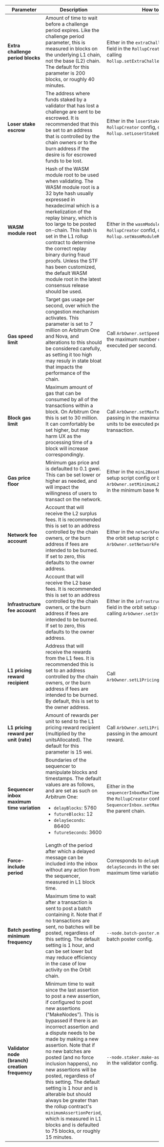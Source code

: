 <section class='small-table'>

| Parameter                                      | Description                                                                                                                                                                                                                                                                                                                                                                                                                                                                                                                                                                                           | How to set                                                                                                                                                 |
| ---------------------------------------------- | ----------------------------------------------------------------------------------------------------------------------------------------------------------------------------------------------------------------------------------------------------------------------------------------------------------------------------------------------------------------------------------------------------------------------------------------------------------------------------------------------------------------------------------------------------------------------------------------------------- | ---------------------------------------------------------------------------------------------------------------------------------------------------------- |
| **Extra challenge period blocks**              | Amount of time to wait before a challenge period expires. Like the challenge period parameter, this is measured in blocks on the underlying L1 chain, not the base (L2) chain. The default for this parameter is 200 blocks, or roughly 40 minutes.                                                                                                                                                                                                                                                                                                                                                   | Either in the `extraChallengeTimeBlocks` field in the `RollupCreator` config, or by calling `Rollup.setExtraChallengeTimeBlocks()`.                      |
| **Loser stake escrow**                         | The address where funds staked by a validator that has lost a challenge are sent to be escrowed. It is recommended that this be set to an address that is controlled by the chain owners or to the burn address if the desire is for escrowed funds to be lost.                                                                                                                                                                                                                                                                                                                                       | Either in the `loserStakeEscrow` field in the `RollupCreator` config, or by calling `Rollup.setLoserStakeEscrow()`.                                        |
| **WASM module root**                           | Hash of the WASM module root to be used when validating. The WASM module root is a 32 byte hash usually expressed in hexadecimal which is a merkelization of the replay binary, which is too large to be posted on-chain. This hash is set in the L1 rollup contract to determine the correct replay binary during fraud proofs. Unless the STF has been customized, the default WASM module root in the latest consensus release should be used.                                                                                                                                                     | Either in the `wasmModuleRoot` field in the `RollupCreator` confid, or by calling `Rollup.setWasmModuleRoot()`.                                            |
| **Gas speed limit**                            | Target gas usage per second, over which the congestion mechanism activates. This parameter is set to 7 million on Arbitrum One and Nova, and alterations to this should be considered carefully, as setting it too high may resuly in state bloat that impacts the performance of the chain.                                                                                                                                                                                                                                                                                                          | Call `ArbOwner.setSpeedLimit()` passing in the maximum number of gas units to be executed per second.                                                      |
| **Block gas limit**                            | Maximum amount of gas that can be consumed by all of the transactions within a block. On Arbitrum One this is set to 30 million. It can comfortably be set higher, but may harm UX as the processing time of a block will increase correspondingly.                                                                                                                                                                                                                                                                                                                                                   | Call `ArbOwner.setMaxTxGasLimit()` passing in the maximum number of gas units to be executed per block and transaction.                                    |
| **Gas price floor**                            | Minimum gas price and is defaulted to 0.1 gwei. This can be set lower or higher as needed, and will impact the willingness of users to transact on the network.                                                                                                                                                                                                                                                                                                                                                                                                                                       | Either in the `minL2BaseFee` field in the orbit setup script config or by calling `ArbOwner.setMinimumL2BaseFee()` passing in the minimum base fee in wei. |
| **Network fee account**                        | Account that will receive the L2 surplus fees. It is recommended this is set to an address controlled by the chain owners, or the burn address if fees are intended to be burned. If set to zero, this defaults to the owner address.                                                                                                                                                                                                                                                                                                                                                                 | Either in the `networkFeeReceiver` field in the orbit setup script config or by calling `ArbOwner.setNetworkFeeAccount()`.                                 |
| **Infrastructure fee account**                 | Account that will receive the L2 base fees. It is recommended this is set to an address controlled by the chain owners, or the burn address if fees are intended to be burned. If set to zero, this defaults to the owner address.                                                                                                                                                                                                                                                                                                                                                                    | Either in the `infrastructureFeeCollector` field in the orbit setup script config or by calling `ArbOwner.setInfraFeeAccount()`.                           |
| **L1 pricing reward recipient**                | Address that will receive the rewards from the L1 fees. It is recommended this is set to an address controlled by the chain owners, or the burn address if fees are intended to be burned. By default, this is set to the owner address.                                                                                                                                                                                                                                                                                                                                                              | Call `ArbOwner.setL1PricingRewardRecipient()`.                                                                                                             |
| **L1 pricing reward per unit (rate)**          | Amount of rewards per unit to send to the L1 pricing reward recipient (multiplied by the unitsAllocated). The default for this parameter is 15 wei.                                                                                                                                                                                                                                                                                                                                                                                                                                                   | Call `ArbOwner.setL1PricingRewardRate()` passing in the amount of wei per unit to reward.                                                                  |
| **Sequencer inbox maximum time variation**     | Boundaries of the sequencer to manipulate blocks and timestamps. The default values are as follows, and are set as such on Arbitrum One: <ul><li>`delayBlocks`: 5760</li><li>`futureBlocks`: 12</li><li>`delaySeconds`: 86400</li><li>`futureSeconds`: 3600</li></ul>                                                                                                                                                                                                                                                                                                                                 | Either in the `sequencerInboxMaxTimeVariation` field in the `RollupCreator` config or by calling `SequencerInbox.setMaxTimeVariation` on the parent chain. |
| **Force-include period**                       | Length of the period after which a delayed message can be included into the inbox without any action from the sequencer, measured in L1 block time.                                                                                                                                                                                                                                                                                                                                                                                                                                                   | Corresponds to `delayBlocks` and `delaySeconds` in the sequencer inbox maximum time variation above.                                                       |
| **Batch posting minimum frequency**            | Maximum time to wait after a transaction is sent to post a batch containing it. Note that if no transactions are sent, no batches will be posted, regardless of this setting. The default setting is 1 hour, and can be set lower but may reduce efficiency in the case of low activity on the Orbit chain.                                                                                                                                                                                                                                                                                           | `--node.batch-poster.max-delay` in the batch poster config.                                                                                                |
| **Validator node (branch) creation frequency** | Minimum time to wait since the last assertion to post a new assertion, if configured to post new assertions (”MakeNodes”). This is bypassed if there is an incorrect assertion and a dispute needs to be made by making a new assertion. Note that if no new batches are posted (and no force inclusion happens), no new assertions will be posted, regardless of this setting. The default setting is 1 hour and is alterable but should always be greater than the rollup contract's `minimumAssertionPeriod`, which is measured in L1 blocks and is defaulted to 75 blocks, or roughly 15 minutes. | `--node.staker.make-assertion-interval` in the validator config.                                                                                           |

</section>
